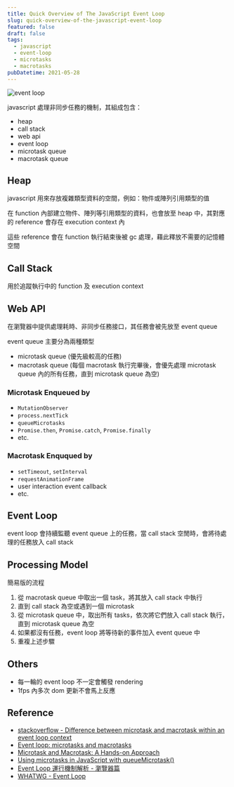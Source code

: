 ```yaml
---
title: Quick Overview of The JavaScript Event Loop
slug: quick-overview-of-the-javascript-event-loop
featured: false
draft: false
tags:
  - javascript
  - event-loop
  - microtasks
  - macrotasks
pubDatetime: 2021-05-28
---
```


![event loop](/event-loop.png)

javascript 處理非同步任務的機制，其組成包含：

- heap
- call stack
- web api
- event loop
- microtask queue
- macrotask queue

## Heap

javascript 用來存放複雜類型資料的空間，例如：物件或陣列引用類型的值

在 function 內部建立物件、陣列等引用類型的資料，也會放至 heap 中，其對應的 reference 會存在 execution context 內

這些 reference 會在 function 執行結束後被 gc 處理，藉此釋放不需要的記憶體空間

## Call Stack

用於追蹤執行中的 function 及 execution context

## Web API

在瀏覽器中提供處理耗時、非同步任務接口，其任務會被先放至 event queue

event queue 主要分為兩種類型

- microtask queue (優先級較高的任務)
- macrotask queue (每個 macrotask 執行完畢後，會優先處理 microtask queue 內的所有任務，直到 microtask queue 為空)

### Microtask Enqueued by

- `MutationObserver`
- `process.nextTick`
- `queueMicrotasks`
- `Promise.then`, `Promise.catch`, `Promise.finally`
- etc.

### Macrotask Enququed by

- `setTimeout`, `setInterval`
- `requestAnimationFrame`
- user interaction event callback
- etc.

## Event Loop

event loop 會持續監聽 event queue 上的任務，當 call stack 空閒時，會將待處理的任務放入 call stack

## Processing Model

簡易版的流程

1. 從 macrotask queue 中取出一個 task，將其放入 call stack 中執行
1. 直到 call stack 為空或遇到一個 microtask
1. 從 microtask queue 中，取出所有 tasks，依次將它們放入 call stack 執行，直到 microtask queue 為空
1. 如果都沒有任務，event loop 將等待新的事件加入 event queue 中
1. 重複上述步驟

## Others

- 每一輪的 event loop 不一定會觸發 rendering
- 1fps 內多次 dom 更新不會馬上反應

## Reference

- [stackoverflow - Difference between microtask and macrotask within an event loop context](https://stackoverflow.com/questions/25915634/difference-between-microtask-and-macrotask-within-an-event-loop-context)
- [Event loop: microtasks and macrotasks](https://javascript.info/event-loop)
- [Microtask and Macrotask: A Hands-on Approach](https://blog.bitsrc.io/microtask-and-macrotask-a-hands-on-approach-5d77050e2168)
- [Using microtasks in JavaScript with queueMicrotask()](https://developer.mozilla.org/en-US/docs/Web/API/HTML_DOM_API/Microtask_guide)
- [Event Loop 運行機制解析 - 瀏覽器篇](https://yu-jack.github.io/2020/02/03/javascript-runtime-event-loop-browser/)
- [WHATWG - Event Loop](https://html.spec.whatwg.org/multipage/webappapis.html#event-loops)
